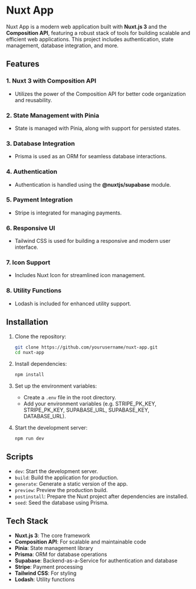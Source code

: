 # Nuxt App

Nuxt App is a modern web application built with **Nuxt.js 3** and the **Composition API**, featuring a robust stack of tools for building scalable and efficient web applications. This project includes authentication, state management, database integration, and more.

## Features

### 1. **Nuxt 3 with Composition API**
- Utilizes the power of the Composition API for better code organization and reusability.

### 2. **State Management with Pinia**
- State is managed with Pinia, along with support for persisted states.

### 3. **Database Integration**
- Prisma is used as an ORM for seamless database interactions.

### 4. **Authentication**
- Authentication is handled using the **@nuxtjs/supabase** module.

### 5. **Payment Integration**
- Stripe is integrated for managing payments.

### 6. **Responsive UI**
- Tailwind CSS is used for building a responsive and modern user interface.

### 7. **Icon Support**
- Includes Nuxt Icon for streamlined icon management.

### 8. **Utility Functions**
- Lodash is included for enhanced utility support.

## Installation

1. Clone the repository:
   ```bash
   git clone https://github.com/yourusername/nuxt-app.git
   cd nuxt-app
   ```

2. Install dependencies:
   ```bash
   npm install
   ```

3. Set up the environment variables:
   - Create a `.env` file in the root directory.
   - Add your environment variables (e.g. STRIPE_PK_KEY, STRIPE_PK_KEY, SUPABASE_URL, SUPABASE_KEY, DATABASE_URL).

4. Start the development server:
   ```bash
   npm run dev
   ```

## Scripts

- `dev`: Start the development server.
- `build`: Build the application for production.
- `generate`: Generate a static version of the app.
- `preview`: Preview the production build.
- `postinstall`: Prepare the Nuxt project after dependencies are installed.
- `seed`: Seed the database using Prisma.

## Tech Stack

- **Nuxt.js 3**: The core framework
- **Composition API**: For scalable and maintainable code
- **Pinia**: State management library
- **Prisma**: ORM for database operations
- **Supabase**: Backend-as-a-Service for authentication and database
- **Stripe**: Payment processing
- **Tailwind CSS**: For styling
- **Lodash**: Utility functions
